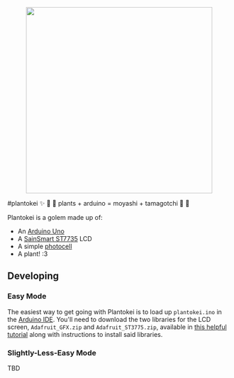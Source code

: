 <p align="center">
  <img width=420 src="https://pbs.twimg.com/media/Ce-ti2uUAAAjRpa.jpg:large">
</p>

#plantokei
:sparkles: :floppy_disk: :herb: plants + arduino = moyashi + tamagotchi :herb: :floppy_disk:

Plantokei is a golem made up of:
- An [Arduino Uno](https://www.arduino.cc/en/Main/ArduinoBoardUno)
- A [SainSmart ST7735](http://www.sainsmart.com/sainsmart-1-8-spi-lcd-module-with-microsd-led-backlight-for-arduino-mega-atmel-atmega.html) LCD
- A simple [photocell](https://learn.adafruit.com/photocells/overview)
- A plant! :3

## Developing
### Easy Mode
The easiest way to get going with Plantokei is to load up `plantokei.ino` in the
[Arduino IDE](https://www.arduino.cc/en/Main/Software). You'll need to download
the two libraries for the LCD screen, `Adafruit_GFX.zip` and `Adafruit_ST3775.zip`, available in [this helpful tutorial](http://www.tweaking4all.com/hardware/arduino/sainsmart-arduino-color-display/) along with instructions to install said libraries.



### Slightly-Less-Easy Mode
TBD